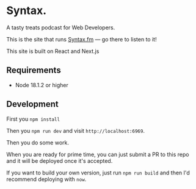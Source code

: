 # Syntax.

A tasty treats podcast for Web Developers.

This is the site that runs [Syntax.fm](https://syntax.fm) — go there to listen to it!

This site is built on React and Next.js

## Requirements

- Node 18.1.2 or higher

## Development

First you `npm install`

Then you `npm run dev` and visit `http://localhost:6969`.

Then you do some work.

When you are ready for prime time, you can just submit a PR to this repo and it will be deployed once it's accepted.

If you want to build your own version, just run `npm run build` and then I'd recommend deploying with `now`.
